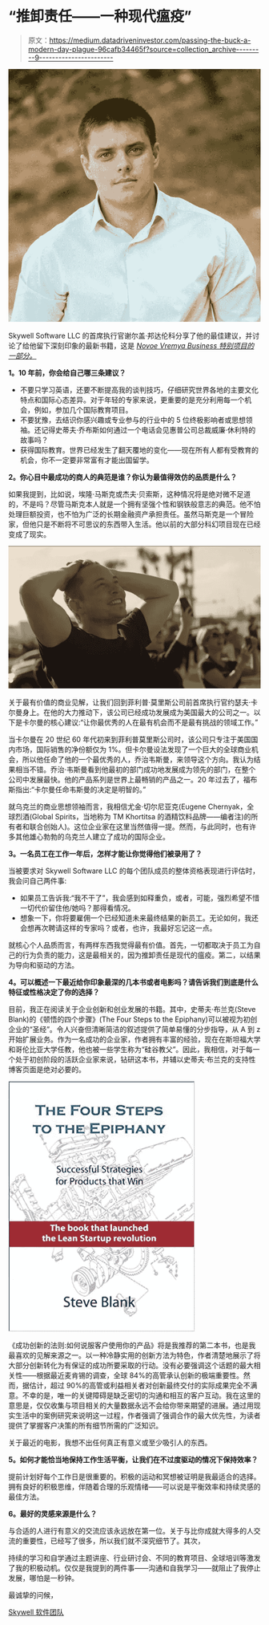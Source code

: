 # “推卸责任——一种现代瘟疫”

> 原文：<https://medium.datadriveninvestor.com/passing-the-buck-a-modern-day-plague-96cafb34465f?source=collection_archive---------9----------------------->

![](img/29cd70100e6790dc2ccb807770fef2e7.png)

Skywell Software LLC 的首席执行官谢尔盖·邦达伦科分享了他的最佳建议，并讨论了给他留下深刻印象的最新书籍，这是 [*Novoe Vremya Business 特别项目的一部分。*](https://biz.nv.ua/)

**1。10 年前，你会给自己哪三条建议？**

*   不要只学习英语，还要不断提高我的谈判技巧，仔细研究世界各地的主要文化特点和国际心态差异。对于年轻的专家来说，更重要的是充分利用每一个机会，例如，参加几个国际教育项目。
*   不要犹豫，去结识你感兴趣或专业参与的行业中的 5 位终极影响者或思想领袖。还记得史蒂夫·乔布斯如何通过一个电话会见惠普公司总裁威廉·休利特的故事吗？
*   获得国际教育。世界已经发生了翻天覆地的变化——现在所有人都有受教育的机会，你不一定要非常富有才能出国留学。

**2。你心目中最成功的商人的典范是谁？你认为最值得效仿的品质是什么？**

如果我提到，比如说，埃隆·马斯克或杰夫·贝索斯，这种情况将是绝对微不足道的，不是吗？尽管马斯克本人就是一个拥有坚强个性和钢铁般意志的典范。他不怕处理巨额投资，也不怕为广泛的长期金融资产承担责任。虽然马斯克是一个冒险家，但他只是不断将不可思议的东西带入生活。他以前的大部分科幻项目现在已经变成了现实。

![](img/08ca22dbf6c349839d715392020cf537.png)

关于最有价值的商业见解，让我们回到菲利普·莫里斯公司前首席执行官约瑟夫·卡尔曼身上。在他的大力推动下，该公司已经成功发展成为美国最大的公司之一。以下是卡尔曼的核心建议:“让你最优秀的人在最有机会而不是最有挑战的领域工作。”

当卡尔曼在 20 世纪 60 年代初来到菲利普莫里斯公司时，该公司只专注于美国国内市场，国际销售的净份额仅为 1%。但卡尔曼设法发现了一个巨大的全球商业机会，所以他任命了他的一个最优秀的人，乔治韦斯曼，来领导这个方向。我认为结果相当不错。乔治·韦斯曼看到他最初的部门成功地发展成为领先的部门，在整个公司中发展最快。他的产品系列是世界上最畅销的产品之一。20 年过去了，福布斯指出:“卡尔曼任命韦斯曼的决定是明智的。”

就乌克兰的商业思想领袖而言，我相信尤金·切尔尼亚克(Eugene Chernyak，全球烈酒(Global Spirits，当地称为 TM Khortitsa 的酒精饮料品牌——编者注)的所有者和联合创始人)。这位企业家在这里当然值得一提。然而，与此同时，也有许多其他雄心勃勃的乌克兰人建立了成功的国际企业。

**3。一名员工在工作一年后，怎样才能让你觉得他们被录用了？**

当被要求对 Skywell Software LLC 的每个团队成员的整体资格表现进行评估时，我会问自己两件事:

*   如果员工告诉我:“我不干了”，我会感到如释重负，或者，可能，强烈希望不惜一切代价留住他/她吗？那得看情况。
*   想象一下，你将要雇佣一个已经知道未来最终结果的新员工。无论如何，我还会想再次聘请这样的专家吗？或者，也许，我最好忘记这一点。

就核心个人品质而言，有两样东西我觉得最有价值。首先，一切都取决于员工为自己的行为负责的能力，这是最相关的，因为推卸责任是现代的瘟疫。第二，以结果为导向和驱动的方法。

**4。可以概述一下最近给你印象最深的几本书或者电影吗？请告诉我们到底是什么特征或性格决定了你的选择？**

目前，我正在阅读关于企业创新和创业发展的书籍。其中，史蒂夫·布兰克(Steve Blank)的《顿悟的四个步骤》(The Four Steps to the Epiphany)可以被视为初创企业的“圣经”。令人兴奋但清晰简洁的叙述提供了简单易懂的分步指导，从 A 到 z 开始扩展业务。作为一名成功的企业家，作者拥有丰富的经验，现在在斯坦福大学和哥伦比亚大学任教，他也被一些学生称为“硅谷教父”。因此，我相信，对于每一个处于初创阶段的活跃企业家来说，钻研这本书，并辅以史蒂夫·布兰克的支持性博客页面是绝对必要的。

![](img/3e75a272051148eba7bc549f2d9c5804.png)

《成功创新的法则:如何说服客户使用你的产品》将是我推荐的第二本书，也是我最喜欢的见解来源之一。以一种冷静实用的创新方法为特色，作者清楚地展示了将大部分创新转化为有保证的成功所要采取的行动。没有必要强调这个话题的最大相关性——根据最近麦肯锡的调查，全球 84%的高管承认创新的极端重要性。然而，据估计，超过 90%的高管或利益相关者对创新最终交付的实际成果完全不满意。不幸的是，唯一的关键障碍是缺乏密切的沟通和相互的客户互动。我在这里的意思是，仅仅收集与项目相关的大量数据永远不会给你带来期望的进展。通过用现实生活中的案例研究来说明这一过程，作者强调了强调合作的最大优先性，为读者提供了掌握客户决策的所有细节所需的广泛知识。

关于最近的电影，我想不出任何真正有意义或至少吸引人的东西。

**5。如何才能恰当地保持工作生活平衡，让我们在不过度驱动的情况下保持效率？**

提前计划好每个工作日是很重要的。积极的运动和冥想被证明是我最适合的选择。拥有良好的积极思维，伴随着合理的乐观情绪——可以说是平衡效率和持续灵感的最佳方法。

**6。最好的灵感来源是什么？**

与合适的人进行有意义的交流应该永远放在第一位。关于与比你成就大得多的人交流的重要性，已经写了很多，所以我们就不深究细节了。其次，

持续的学习和自学通过主题讲座、行业研讨会、不同的教育项目、全球培训等激发了我的积极动机。仅仅是我提到的两件事——沟通和自我学习——就阻止了我停止发展，哪怕是一秒钟。

最诚挚的问候，

[Skywell 软件团队](https://skywell.software/?utm_source=medium&utm_medium=CEOarticle)